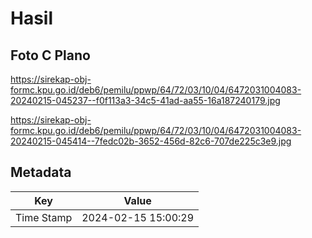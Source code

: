 # Hasil

## Foto C Plano

https://sirekap-obj-formc.kpu.go.id/deb6/pemilu/ppwp/64/72/03/10/04/6472031004083-20240215-045237--f0f113a3-34c5-41ad-aa55-16a187240179.jpg

https://sirekap-obj-formc.kpu.go.id/deb6/pemilu/ppwp/64/72/03/10/04/6472031004083-20240215-045414--7fedc02b-3652-456d-82c6-707de225c3e9.jpg


## Metadata

| Key        | Value               |
| ---------- | ------------------- |
| Time Stamp | 2024-02-15 15:00:29 |



